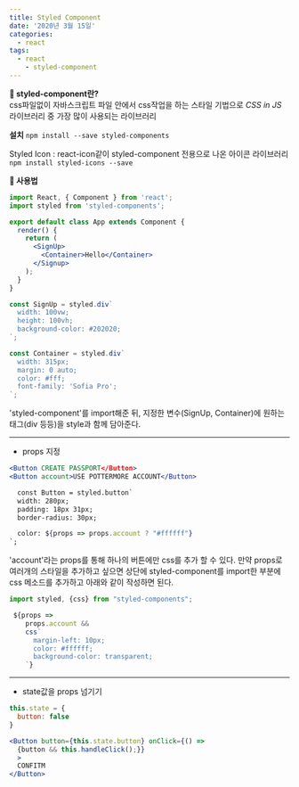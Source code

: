 ```yaml
---
title: Styled Component
date: '2020년 3월 15일'
categories:
  - react
tags:
  - react
    - styled-component
---
```


**👀 styled-component란?**
</br>
css파일없이 자바스크립트 파일 안에서 css작업을 하는 스타일 기법으로 _CSS in JS_ 라이브러리 중 가장 많이 사용되는 라이브러리

**설치**
`npm install --save styled-components`

Styled Icon : react-icon같이 styled-component 전용으로 나온 아이콘 라이브러리
`npm install styled-icons --save`

**🤔 사용법**

```jsx
import React, { Component } from 'react';
import styled from 'styled-components';

export default class App extends Component {
  render() {
    return (
      <SignUp>
        <Container>Hello</Container>
      </Signup>
    );
  }
}

const SignUp = styled.div`
  width: 100vw;
  height: 100vh;
  background-color: #202020;
`;

const Container = styled.div`
  width: 315px;
  margin: 0 auto;
  color: #fff;
  font-family: 'Sofia Pro';
`;
```

'styled-component'를 import해준 뒤, 지정한 변수(SignUp, Container)에 원하는 태그(div 등등)을 style과 함께 담아준다.

---

- props 지정

```jsx
<Button CREATE PASSPORT</Button>
<Button account>USE POTTERMORE ACCOUNT</Button>

  const Button = styled.button`
  width: 280px;
  padding: 18px 31px;
  border-radius: 30px;

  color: ${props => props.account ? "#ffffff"}
`;
```

'account'라는 props를 통해 하나의 버튼에만 css를 추가 할 수 있다. 만약 props로 여러개의 스타일을 추가하고 싶으면 상단에 styled-component를 import한 부분에 css 메소드를 추가하고 아래와 같이 작성하면 된다.

```jsx
import styled, {css} from "styled-components";

 ${props =>
    props.account &&
    css`
      margin-left: 10px;
      color: #ffffff;
      background-color: transparent;
    `}
```

---

- state값을 props 넘기기

```jsx
this.state = {
  button: false
}

<Button button={this.state.button} onClick={() =>
  {button && this.handleClick();}}
  >
  CONFITM
</Button>
```
